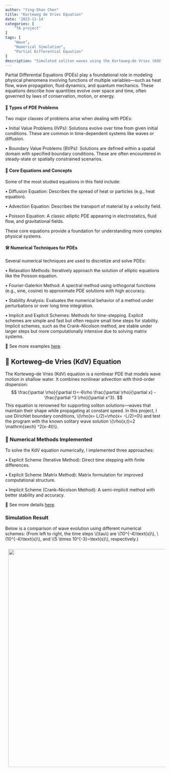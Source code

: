 ```yaml
---
author: "Ying-Shan Chen"
title: "Korteweg de Vries Equation"
date: '2023-11-14'
categories: [
    "TA project"
]
tags: [
    "Wave",
    "Numerical Simulation",
    "Partial Differential Equation"
]
description: "Simulated soliton waves using the Korteweg–de Vries (KdV) equation to explore how different explicit and implicit time-stepping methods affect accuracy and stability."
---
```

Partial Differential Equations (PDEs) play a foundational role in modeling physical phenomena involving functions of multiple variables—such as heat flow, wave propagation, fluid dynamics, and quantum mechanics. These equations describe how quantities evolve over space and time, often governed by laws of conservation, motion, or energy.

#### 🧩 Types of PDE Problems
Two major classes of problems arise when dealing with PDEs:

• Initial Value Problems (IVPs): Solutions evolve over time from given initial conditions. These are common in time-dependent systems like waves or diffusion.

• Boundary Value Problems (BVPs): Solutions are defined within a spatial domain with specified boundary conditions. These are often encountered in steady-state or spatially constrained scenarios.

#### 🧪 Core Equations and Concepts
Some of the most studied equations in this field include:

• Diffusion Equation: Describes the spread of heat or particles (e.g., heat equation).

• Advection Equation: Describes the transport of material by a velocity field.

• Poisson Equation: A classic elliptic PDE appearing in electrostatics, fluid flow, and gravitational fields.

These core equations provide a foundation for understanding more complex physical systems.

#### 🛠 Numerical Techniques for PDEs
Several numerical techniques are used to discretize and solve PDEs:

• Relaxation Methods: Iteratively approach the solution of elliptic equations like the Poisson equation.

• Fourier-Galerkin Method: A spectral method using orthogonal functions (e.g., sine, cosine) to approximate PDE solutions with high accuracy.

• Stability Analysis: Evaluates the numerical behavior of a method under perturbations or over long time integration.

• Implicit and Explicit Schemes: Methods for time-stepping. Explicit schemes are simple and fast but often require small time steps for stability. Implicit schemes, such as the Crank–Nicolson method, are stable under larger steps but more computationally intensive due to solving matrix systems.

🔗 See more examples <a href="https://github.com/ChenYingShan1114/Partial-Differential-Equations"> here</a>.


## 🌊 Korteweg–de Vries (KdV) Equation
The Korteweg–de Vries (KdV) equation is a nonlinear PDE that models wave motion in shallow water. It combines nonlinear advection with third-order dispersion:
$$
\frac{\partial \rho}{\partial t}=-6\rho \frac{\partial \rho}{\partial x} - \frac{\partial ^3 \rho}{\partial x^3}.
$$
This equation is renowned for supporting soliton solutions—waves that maintain their shape while propagating at constant speed.
In this project, I use Dirichlet boundary conditions, \\(\rho(x= L/2)=\rho(x= -L/2)=0\\) and test the program with the known solitary wave solution \\(\rho(x,t)=2 \mathrm{sech} ^2(x-4t)\\).

### 🔧 Numerical Methods Implemented
To solve the KdV equation numerically, I implemented three approaches:

• Explicit Scheme (Iterative Method): Direct time stepping with finite differences.

• Explicit Scheme (Matrix Method): Matrix formulation for improved computational structure.

• Implicit Scheme (Crank–Nicolson Method): A semi-implicit method with better stability and accuracy.


🔗 See more details <a href="https://github.com/ChenYingShan1114/Korteweg-de-Vries-Equation"> here</a>.

### Simulation Result
Below is a comparison of wave evolution using different numerical schemes:
(From left to right, the time steps \\(\tau\\) are \\(10^{-4}\text{s}\\), \\(10^{-4}\text{s}\\), and \\(5 \times 10^{-3}~\text{s}\\), respectively.)
<p align="center">
    <img src="/self/img/projects_physics/KortewegdeVriesEquation/KdV_figure.png" width="700" style="margin-left:10px;margin-top:10px;margin-right:10px;margin-bottom:10px"> 
</p>
